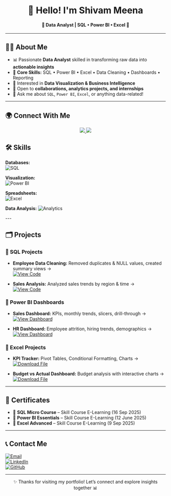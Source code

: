 <div align="center">
 
# 👋 Hello! I'm Shivam Meena  

#### 🌟 Data Analyst | SQL • Power BI • Excel 🚀  
---
</div>  



## 👨‍💻 About Me  

- 📊 Passionate **Data Analyst** skilled in transforming raw data into **actionable insights**  
- 🔧 **Core Skills:** SQL • Power BI • Excel • Data Cleaning • Dashboards • Reporting  
- 🎯 Interested in **Data Visualization & Business Intelligence**  
- 🤝 Open to **collaborations, analytics projects, and internships**  
- 💬 Ask me about `SQL`, `Power BI`, `Excel`, or anything data-related!  



---
## 🌍 Connect With Me  

<p align="center">
  <a href="https://www.linkedin.com/in/contact-shivam-meena?utm_source=share&utm_campaign=share_via&utm_content=profile&utm_medium=android_app" target="_blank">
    <img src="https://img.shields.io/badge/LINKEDIN-0077B5?style=for-the-badge&logo=linkedin&logoColor=white" />
  </a>
  <a href="mailto:shivammeena843@gmail.com" target="_blank">
    <img src="https://img.shields.io/badge/EMAIL-D14836?style=for-the-badge&logo=gmail&logoColor=white" />
  </a>
</p>  


## 🛠️ Skills 

<p align="center">
 
**Databases:**  
![SQL](https://img.shields.io/badge/SQL-4479A1?style=flat&logo=databricks&logoColor=white)  


**Visualization:**  
![Power BI](https://img.shields.io/badge/Power%20BI-F2C811?style=flat&logo=powerbi&logoColor=black)  
 

**Spreadsheets:**  
![Excel](https://img.shields.io/badge/Excel-217346?style=flat&logo=microsoft-excel&logoColor=white)  


**Data Analysis:** ![Analytics](https://img.shields.io/badge/Data%20Analysis-4CAF50?style=flat&logo=google-analytics&logoColor=white)  
</p>  
---

## 🗂 Projects  

### 🔹 SQL Projects  
- **Employee Data Cleaning:** Removed duplicates & NULL values, created summary views →  
  [![View Code](https://img.shields.io/badge/View%20Code-000000?style=for-the-badge&logo=github&logoColor=white)](https://github.com/shivammeena843-coder/Data-analytics-Portfolio-/blob/main/SQL/SQL_Data_Cleaning_Aggregation.sql)  

- **Sales Analysis:** Analyzed sales trends by region & time →  
  [![View Code](https://img.shields.io/badge/View%20Code-000000?style=for-the-badge&logo=github&logoColor=white)](https://github.com/shivammeena843-coder/Data-analytics-Portfolio-/blob/main/SQL/Employee.sql)  


### 🔹 Power BI Dashboards  
- **Sales Dashboard:** KPIs, monthly trends, slicers, drill-through →  
  [![View Dashboard](https://img.shields.io/badge/View%20Dashboard-F2C811?style=for-the-badge&logo=powerbi&logoColor=black)](https://app.powerbi.com/view?r=example)  

- **HR Dashboard:** Employee attrition, hiring trends, demographics →  
  [![View Dashboard](https://img.shields.io/badge/View%20Dashboard-F2C811?style=for-the-badge&logo=powerbi&logoColor=black)](https://app.powerbi.com/view?r=example)  


### 🔹 Excel Projects  
- **KPI Tracker:** Pivot Tables, Conditional Formatting, Charts →  
  [![Download File](https://img.shields.io/badge/Download%20File-217346?style=for-the-badge&logo=microsoft-excel&logoColor=white)](https://github.com/shivammeena843-coder/Data-analytics-Portfolio-/blob/main/Excelle/Excel_Sales_Dashboard.xlsx)  

- **Budget vs Actual Dashboard:** Budget analysis with interactive charts →  
  [![Download File](https://img.shields.io/badge/Download%20File-217346?style=for-the-badge&logo=microsoft-excel&logoColor=white)](https://github.com/shivammeena843-coder/Data-analytics-Portfolio-/blob/main/Excelle/Excel_Sales_Chart.png)  

---

## 📜 Certificates  

- 🏅 **SQL Micro Course** – Skill Course E-Learning (16 Sep 2025)  
- 🏅 **Power BI Essentials** – Skill Course E-Learning (12 June 2025)  
- 🏅 **Excel Advanced** – Skill Course E-Learning (9 Sep 2025)  


---

## 📞 Contact Me  

[![Email](https://img.shields.io/badge/Email-D14836?style=for-the-badge&logo=gmail&logoColor=white)](mailto:shivammeena843@gmail.com)  
[![LinkedIn](https://img.shields.io/badge/LinkedIn-0A66C2?style=for-the-badge&logo=linkedin&logoColor=white)](https://www.linkedin.com/in/contact-shivam-meena)  
[![GitHub](https://img.shields.io/badge/GitHub-171515?style=for-the-badge&logo=github&logoColor=white)](https://github.com/shivammeena843-coder)  

---

<div align="center">

✨ Thanks for visiting my portfolio! Let’s connect and explore insights together 📊  

</div>
